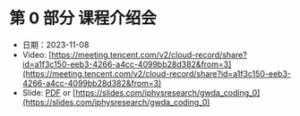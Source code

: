 

# 第 0 部分 课程介绍会


- 日期：2023-11-08
- Video: [https://meeting.tencent.com/v2/cloud-record/share?id=a1f3c150-eeb3-4266-a4cc-4099bb28d382&from=3](https://meeting.tencent.com/v2/cloud-record/share?id=a1f3c150-eeb3-4266-a4cc-4099bb28d382&from=3)
- Slide: [PDF](./slide.pdf) or [https://slides.com/iphysresearch/gwda_coding_0](https://slides.com/iphysresearch/gwda_coding_0)
